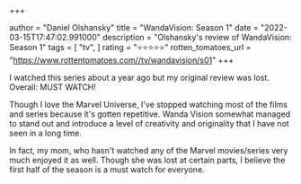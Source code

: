+++

author = "Daniel Olshansky"
title = "WandaVision: Season 1"
date = "2022-03-15T17:47:02.991000"
description = "Olshansky's review of WandaVision: Season 1"
tags = [
    "tv",
]
rating = "⭐⭐⭐⭐⭐"
rotten_tomatoes_url = "https://www.rottentomatoes.com//tv/wandavision/s01"
+++

I watched this series about a year ago but my original review was lost. Overall: MUST WATCH!

Though I love the Marvel Universe, I've stopped watching most of the films and series because it's gotten repetitive. Wanda Vision somewhat managed to stand out and introduce a level of creativity and originality that I have not seen in a long time.

In fact, my mom, who hasn't watched any of the Marvel movies/series very much enjoyed it as well. Though she was lost at certain parts, I believe the first half of the season is a must watch for everyone.

